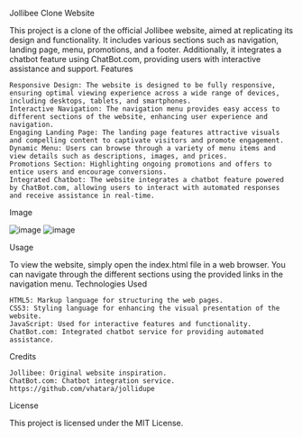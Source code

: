 Jollibee Clone Website

This project is a clone of the official Jollibee website, aimed at replicating its design and functionality. It includes various sections such as navigation, landing page, menu, promotions, and a footer. Additionally, it integrates a chatbot feature using ChatBot.com, providing users with interactive assistance and support.
Features

    Responsive Design: The website is designed to be fully responsive, ensuring optimal viewing experience across a wide range of devices, including desktops, tablets, and smartphones.
    Interactive Navigation: The navigation menu provides easy access to different sections of the website, enhancing user experience and navigation.
    Engaging Landing Page: The landing page features attractive visuals and compelling content to captivate visitors and promote engagement.
    Dynamic Menu: Users can browse through a variety of menu items and view details such as descriptions, images, and prices.
    Promotions Section: Highlighting ongoing promotions and offers to entice users and encourage conversions.
    Integrated Chatbot: The website integrates a chatbot feature powered by ChatBot.com, allowing users to interact with automated responses and receive assistance in real-time.

Image

![image](https://github.com/esurenajames/jollibee-clone/assets/84180003/e3e4ee6e-d8db-45a5-85e1-4c8c974fd242)
![image](https://github.com/esurenajames/jollibee-clone/assets/84180003/f370e52a-f164-4dd3-9ca7-e8a1ab754749)


Usage

To view the website, simply open the index.html file in a web browser. You can navigate through the different sections using the provided links in the navigation menu.
Technologies Used

    HTML5: Markup language for structuring the web pages.
    CSS3: Styling language for enhancing the visual presentation of the website.
    JavaScript: Used for interactive features and functionality.
    ChatBot.com: Integrated chatbot service for providing automated assistance.

Credits

    Jollibee: Original website inspiration.
    ChatBot.com: Chatbot integration service.
    https://github.com/vhatara/jollidupe

License

This project is licensed under the MIT License.
